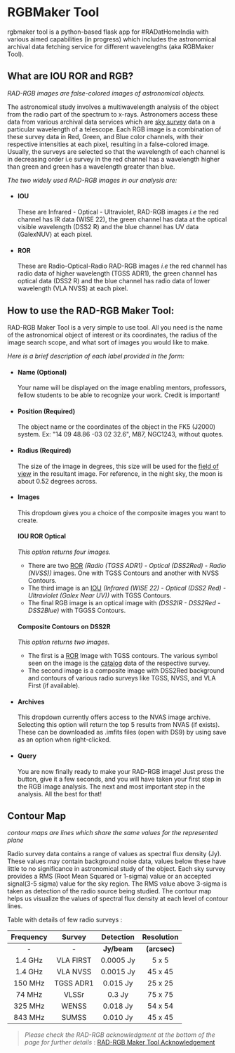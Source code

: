 # RGBMaker Tool
rgbmaker tool is a python-based flask app for #RADatHomeIndia with various aimed capabilities (in progress) which includes the astronomical archival data fetching service for different wavelengths (aka RGBMaker Tool).

## What are IOU ROR and RGB?
_RAD-RGB images are false-colored images of astronomical objects._

The astronomical study involves a multiwavelength analysis of the object from the radio part of the spectrum to x-rays. Astronomers access these data from various archival data services which are [sky survey](https://en.wikipedia.org/wiki/Astronomical_survey) data on a particular wavelength of a telescope. Each RGB image is a combination of these survey data in Red, Green, and Blue color channels, with their respective intensities at each pixel, resulting in a false-colored image. Usually, the surveys are selected so that the wavelength of each channel is in decreasing order i.e survey in the red channel has a wavelength higher than green and green has a wavelength greater than blue.

_The two widely used RAD-RGB images in our analysis are:_
+ #### IOU
  These are Infrared - Optical - Ultraviolet, RAD-RGB images _i.e_ the red channel has IR data (WISE 22), the green channel has data at the optical visible wavelength (DSS2 R) and the blue channel has UV data (GalexNUV) at each pixel.
+ #### ROR
  These are Radio-Optical-Radio RAD-RGB images _i.e_ the red channel has radio data of higher wavelength (TGSS ADR1), the green channel has optical data (DSS2 R) and the blue channel has radio data of lower wavelength (VLA NVSS) at each pixel.

## How to use the RAD-RGB Maker Tool:
RAD-RGB Maker Tool is a very simple to use tool. All you need is the name of the astronomical object of interest or its coordinates, the radius of the image search scope, and what sort of images you would like to make.

_Here is a brief description of each label provided in the form:_

+ #### Name (Optional)
  Your name will be displayed on the image enabling mentors, professors, fellow students to be able to recognize your work. Credit is important!

+ #### Position (Required)
  The object name or the coordinates of the object in the FK5 (J2000) system. Ex: "14 09 48.86 -03 02 32.6", M87, NGC1243, without quotes.

+ #### Radius (Required)
  The size of the image in degrees, this size will be used for the [field of view](https://en.wikipedia.org/wiki/Field_of_view) in the resultant image. For reference, in the night sky, the moon is about 0.52 degrees across.

+ #### Images
  This dropdown gives you a choice of the composite images you want to create. 

  #### IOU ROR Optical
  
    _This option returns four images._

    + There are two [ROR](#what-is-iou-ror-and-rgb) _(Radio (TGSS ADR1) - Optical (DSS2Red) - Radio (NVSS))_ images. One with TGSS Contours and another with NVSS Contours. 
    + The third image is an [IOU](#what-is-iou-ror-and-rgb) _(Infrared (WISE 22) - Optical (DSS2 Red) - Ultraviolet (Galex Near UV))_ with TGSS Contours. 
    + The final RGB image is an optical image with _(DSS2IR - DSS2Red - DSS2Blue)_ with TGGSS Contours. 
  
  #### Composite Contours on DSS2R
  
    _This option returns two images._

    + The first is a [ROR](#what-is-iou-ror-and-rgb) Image with TGSS contours. The various symbol seen on the image is the [catalog](https://en.wikipedia.org/wiki/Astronomical_catalog) data of the respective survey.
    + The second image is a composite image with DSS2Red background and contours of various radio surveys like TGSS, NVSS, and VLA First (if available).

  
+ #### Archives 
  This dropdown currently offers access to the NVAS image archive. Selecting this option will return the top 5 results from NVAS (if exists). These can be downloaded as .imfits files (open with DS9) by using save as an option when right-clicked.

+ #### Query 
  You are now finally ready to make your RAD-RGB image! Just press the button, give it a few seconds, and you will have taken your first step in the RGB image analysis. The next and most important step in the analysis. All the best for that! 

## Contour Map
_contour maps are lines which share the same values for the represented plane_

Radio survey data contains a range of values as spectral flux density (Jy). These values may contain background noise data,  values below these have little to no significance in astronomical study of the object. Each sky survey provides a RMS (Root Mean Squared or 1-sigma) value or an accepted signal(3-5 sigma) value for the sky region. The RMS value above 3-sigma is taken as detection of the radio source being studied. The contour map helps us visualize the values of spectral flux density at each level of contour lines. 


Table with details of few radio surveys :

| Frequency | Survey | Detection | Resolution |
|:------:|:-----:|:------:|:------:|
|-|-|**Jy/beam**|**(arcsec)**|
| 1.4 GHz | VLA  FIRST | 0.0005 Jy | 5 x 5  |
| 1.4 GHz | VLA  NVSS | 0.0015 Jy | 45 x 45 |
| 150 MHz | TGSS ADR1 | 0.015 Jy | 25 x 25  |
| 74 MHz | VLSSr | 0.3 Jy | 75 x 75  |
| 325 MHz | WENSS | 0.018 Jy | 54 x 54 |
| 843 MHz | SUMSS | 0.010 Jy | 45 x 45 |


> _Please check the RAD-RGB acknowledgment at the bottom of the page for further details_ : [RAD-RGB Maker Tool Acknowledgement](https://docs.google.com/document/d/1U5nkmCKOlgnDk4pO7d7HKj_OidH9IvXNfW9AojBc-s0/edit)